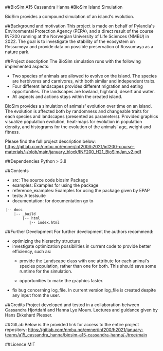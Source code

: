 ##BioSim A15 Cassandra Hanna
#BioSim Island Simulation

BioSim provides a compound simulation of an island's evolution.

##Background and motivation
This project is made on behalf of Pylandia's Environmental Protection Agency (PEPA), 
and a direct result of the course INF200 running at the Norwegian University of Life Sciences
(NMBU) in 2022. The goal is to investigate the stability of the ecosystem on Rossumøya and
provide data on possible preservation of Rossumøya as a nature park.

##Project description
The BioSim simulation runs with the following implemented aspects:
* Two species of animals are allowed to evolve on the island. 
The species are herbivores and carnivores, with both similar and independent traits.
* Four different landscapes provides different migration and 
eating opportunities. The landscapes are lowland, highland, desert and water.
* All aspects and actions stays within the created island.

BioSim provides a simulation of animals' evolution over time on an island.
The evolution is affected both by randomness and changeable traits for each species 
and landscapes (presented as parameters).
Provided graphics visualize population evolution, heat-maps for evolution in population density,
and histograms for the evolution of the animals' age, weight and fitness.

Please find the full project description below:
https://gitlab.com/nmbu.no/emner/inf200/h2021/inf200-course-materials/-/blob/main/january_block/INF200_H21_BioSimJan_v2.pdf

##Dependencies
Python > 3.8

##Contents
* src: The source code biosim Package
* examples: Examples for using the package
* reference_examples: Examples for using the package given by EPAP
* tests: A testsuite
* documentation: for documentation go to
```
|-- docs
    |-- _build
        |-- html
           |-- index.html
```
##Further Development
For further development the authors recommend:
* optimizing the hierarchy structure
* investigate optimization possibilities in current code 
to provide better efficiency, such as:
  * provide the Landscape class with one attribute for each animal's species
population, rather than one for both. This should save some runtime for the simulation.
  
  * opportunities to make the graphics faster.
* fix bug concerning log_file. In current version log_file is created
despite any input from the user.

##Credits
Project developed and tested in a collaboration between Cassandra Hjortdahl and Hanna Lye Moum.
Lectures and guidance given by Hans Ekkehard Plesser.

##GitLab
Below is the provided link for access to the entire project repository:
https://gitlab.com/nmbu.no/emner/inf200/h2021/january-teams/a15_cassandra_hanna/biosim-a15-cassandra-hanna/-/tree/main

##Licence
MIT

